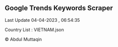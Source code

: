 

## Google Trends Keywords Scraper 
 
Last Update 04-04-2023 , 06:54:35

Country List :
VIETNAM.json



© Abdul Muttaqin 
